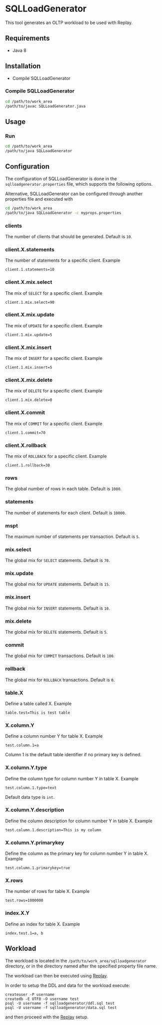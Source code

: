 # SQLLoadGenerator

This tool generates an OLTP workload to be used with Replay.

## Requirements

* Java 8

## Installation

* Compile SQLLoadGenerator

### Compile SQLLoadGenerator

```bash
cd /path/to/work_area
/path/to/javac SQLLoadGenerator.java
```

## Usage

### Run

```bash
cd /path/to/work_area
/path/to/java SQLLoadGenerator
```

## Configuration

The configuration of SQLLoadGenerator is done in the ```sqlloadgenerator.properties``` file, which supports the following
options.

Alternative, SQLLoadGenerator can be configured through another properties file and executed with

```bash
cd /path/to/work_area
/path/to/java SQLLoadGenerator -c myprops.properties
```

### clients

The number of clients that should be generated. Default is ```10```.

### client.X.statements

The number of statements for a specific client. Example

```
client.1.statements=10
```

### client.X.mix.select

The mix of ```SELECT``` for a specific client. Example

```
client.1.mix.select=90
```

### client.X.mix.update

The mix of ```UPDATE``` for a specific client. Example

```
client.1.mix.update=5
```

### client.X.mix.insert

The mix of ```INSERT``` for a specific client. Example

```
client.1.mix.insert=5
```

### client.X.mix.delete

The mix of ```DELETE``` for a specific client. Example

```
client.1.mix.delete=0
```

### client.X.commit

The mix of ```COMMIT``` for a specific client. Example

```
client.1.commit=70
```

### client.X.rollback

The mix of ```ROLLBACK``` for a specific client. Example

```
client.1.rollback=30
```

### rows

The global number of rows in each table. Default is ```1000```.

### statements

The number of statements for each client. Default is ```10000```.

### mspt

The maximum number of statements per transaction. Default is ```5```.

### mix.select

The global mix for ```SELECT``` statements.  Default is ```70```.

### mix.update

The global mix for ```UPDATE``` statements.  Default is ```15```.

### mix.insert

The global mix for ```INSERT``` statements.  Default is ```10```.

### mix.delete

The global mix for ```DELETE``` statements.  Default is ```5```.

### commit

The global mix for ```COMMIT``` transactions.  Default is ```100```.

### rollback

The global mix for ```ROLLBACK``` transactions.  Default is ```0```.

### table.X

Define a table called X. Example

```
table.test=This is test table
```

### X.column.Y

Define a column number Y for table X. Example

```
test.column.1=a
```

Column 1 is the default table identifier if no primary key is defined.

### X.column.Y.type

Define the column type for column number Y in table X. Example

```
test.column.1.type=text
```

Default data type is ```int```.

### X.column.Y.description

Define the column description for column number Y in table X. Example

```
test.column.1.description=This is my column
```

### X.column.Y.primarykey

Define the column as the primary key for column number Y in table X. Example

```
test.column.1.primarykey=true
```

### X.rows

The number of rows for table X. Example

```
test.rows=1000000
```

### index.X.Y

Define an index for table X. Example

```
index.test.1=a, b
```

## Workload

The workload is located in the ```/path/to/work_area/sqlloadgenerator``` directory, or in the directory
named after the specified property file name.

The workload can then be executed using [Replay](https://github.com/jesperpedersen/postgres-tools/tree/master/Replay).

In order to setup the DDL and data for the workload execute:

```
createuser -P username
createdb -E UTF8 -O username test
psql -U username -f sqlloadgenerator/ddl.sql test
psql -U username -f sqlloadgenerator/data.sql test
```

and then proceed with the [Replay](https://github.com/jesperpedersen/postgres-tools/tree/master/Replay) setup.
